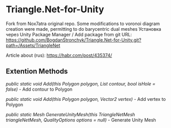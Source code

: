 # Triangle.Net-for-Unity
Fork from Nox7atra original repo. Some modifications to voronoi diagram creation were made, permitting to do barycentric dual meshes
Установка через Unity Package Manager / Add package from git URL: https://github.com/BogdanStronchyk/Triangle.Net-for-Unity.git?path=/Assets/TriangleNet

Article about (rus): https://habr.com/post/435374/

## Extention Methods

*public static void Add(this Polygon polygon, List<Vector2> contour, bool isHole = false)* - Add contour to Polygon

*public static void Add(this Polygon polygon, Vector2 vertex)* - Add vertex to Polygon

*public static Mesh GenerateUnityMesh(this TriangleNetMesh triangleNetMesh, QualityOptions options = null)* - Generate Unity Mesh
